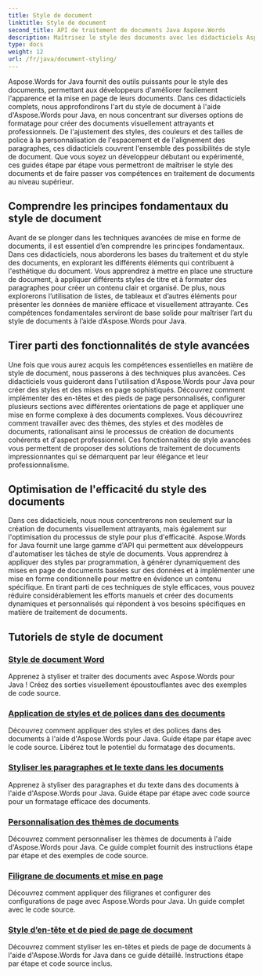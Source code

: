```yaml
---
title: Style de document
linktitle: Style de document
second_title: API de traitement de documents Java Aspose.Words
description: Maîtrisez le style des documents avec les didacticiels Aspose.Words pour Java. Apprenez des techniques de formatage avancées pour des documents visuellement attrayants et efficaces.
type: docs
weight: 12
url: /fr/java/document-styling/
---
```


Aspose.Words for Java fournit des outils puissants pour le style des documents, permettant aux développeurs d'améliorer facilement l'apparence et la mise en page de leurs documents. Dans ces didacticiels complets, nous approfondirons l'art du style de document à l'aide d'Aspose.Words pour Java, en nous concentrant sur diverses options de formatage pour créer des documents visuellement attrayants et professionnels. De l'ajustement des styles, des couleurs et des tailles de police à la personnalisation de l'espacement et de l'alignement des paragraphes, ces didacticiels couvrent l'ensemble des possibilités de style de document. Que vous soyez un développeur débutant ou expérimenté, ces guides étape par étape vous permettront de maîtriser le style des documents et de faire passer vos compétences en traitement de documents au niveau supérieur.

## Comprendre les principes fondamentaux du style de document

Avant de se plonger dans les techniques avancées de mise en forme de documents, il est essentiel d’en comprendre les principes fondamentaux. Dans ces didacticiels, nous aborderons les bases du traitement et du style des documents, en explorant les différents éléments qui contribuent à l'esthétique du document. Vous apprendrez à mettre en place une structure de document, à appliquer différents styles de titre et à formater des paragraphes pour créer un contenu clair et organisé. De plus, nous explorerons l’utilisation de listes, de tableaux et d’autres éléments pour présenter les données de manière efficace et visuellement attrayante. Ces compétences fondamentales serviront de base solide pour maîtriser l’art du style de documents à l’aide d’Aspose.Words pour Java.

## Tirer parti des fonctionnalités de style avancées

Une fois que vous aurez acquis les compétences essentielles en matière de style de document, nous passerons à des techniques plus avancées. Ces didacticiels vous guideront dans l'utilisation d'Aspose.Words pour Java pour créer des styles et des mises en page sophistiqués. Découvrez comment implémenter des en-têtes et des pieds de page personnalisés, configurer plusieurs sections avec différentes orientations de page et appliquer une mise en forme complexe à des documents complexes. Vous découvrirez comment travailler avec des thèmes, des styles et des modèles de documents, rationalisant ainsi le processus de création de documents cohérents et d'aspect professionnel. Ces fonctionnalités de style avancées vous permettent de proposer des solutions de traitement de documents impressionnantes qui se démarquent par leur élégance et leur professionnalisme.

## Optimisation de l'efficacité du style des documents

Dans ces didacticiels, nous nous concentrerons non seulement sur la création de documents visuellement attrayants, mais également sur l'optimisation du processus de style pour plus d'efficacité. Aspose.Words for Java fournit une large gamme d'API qui permettent aux développeurs d'automatiser les tâches de style de documents. Vous apprendrez à appliquer des styles par programmation, à générer dynamiquement des mises en page de documents basées sur des données et à implémenter une mise en forme conditionnelle pour mettre en évidence un contenu spécifique. En tirant parti de ces techniques de style efficaces, vous pouvez réduire considérablement les efforts manuels et créer des documents dynamiques et personnalisés qui répondent à vos besoins spécifiques en matière de traitement de documents.

## Tutoriels de style de document
### [Style de document Word](./word-document-styling/)
Apprenez à styliser et traiter des documents avec Aspose.Words pour Java ! Créez des sorties visuellement époustouflantes avec des exemples de code source. 
### [Application de styles et de polices dans des documents](./applying-styles-fonts/)
Découvrez comment appliquer des styles et des polices dans des documents à l'aide d'Aspose.Words pour Java. Guide étape par étape avec le code source. Libérez tout le potentiel du formatage des documents.
### [Styliser les paragraphes et le texte dans les documents](./styling-paragraphs-text/)
Apprenez à styliser des paragraphes et du texte dans des documents à l'aide d'Aspose.Words pour Java. Guide étape par étape avec code source pour un formatage efficace des documents.
### [Personnalisation des thèmes de documents](./customizing-document-themes/)
Découvrez comment personnaliser les thèmes de documents à l'aide d'Aspose.Words pour Java. Ce guide complet fournit des instructions étape par étape et des exemples de code source.
### [Filigrane de documents et mise en page](./document-watermarking-page-setup/)
Découvrez comment appliquer des filigranes et configurer des configurations de page avec Aspose.Words pour Java. Un guide complet avec le code source.
### [Style d’en-tête et de pied de page de document](./document-header-footer-styling/)
Découvrez comment styliser les en-têtes et pieds de page de documents à l'aide d'Aspose.Words for Java dans ce guide détaillé. Instructions étape par étape et code source inclus.